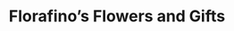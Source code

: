 ---
title: "Florafino’s Flowers and Gifts"
url: /zanesville/florafinos-flowers-and-gifts/
shop: Blumen
---